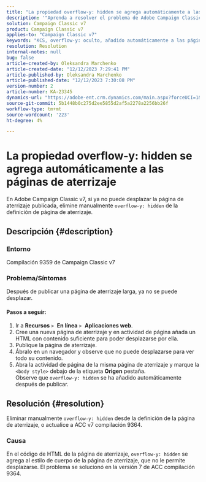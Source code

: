 ```yaml
---
title: "La propiedad overflow-y: hidden se agrega automáticamente a las páginas de aterrizaje"
description: '"Aprenda a resolver el problema de Adobe Campaign Classic donde el desbordamiento oculto se agrega automáticamente a las páginas de aterrizaje".'
solution: Campaign Classic v7
product: Campaign Classic v7
applies-to: "Campaign Classic v7"
keywords: "KCS, overflow-y: oculto, añadido automáticamente a las páginas de aterrizaje, adobe campaign, ACC v7 compilación 9359, actualización a ACC v7 compilación 9364, Campaign Classic"
resolution: Resolution
internal-notes: null
bug: false
article-created-by: Oleksandra Marchenko
article-created-date: "12/12/2023 7:29:41 PM"
article-published-by: Oleksandra Marchenko
article-published-date: "12/12/2023 7:30:08 PM"
version-number: 2
article-number: KA-23345
dynamics-url: "https://adobe-ent.crm.dynamics.com/main.aspx?forceUCI=1&pagetype=entityrecord&etn=knowledgearticle&id=fd333dc5-2499-ee11-be37-6045bd0065f9"
source-git-commit: 5b1448b0c275d2ee5855d2af5a2278a2256bb26f
workflow-type: tm+mt
source-wordcount: '223'
ht-degree: 4%

---
```


# La propiedad overflow-y: hidden se agrega automáticamente a las páginas de aterrizaje


En Adobe Campaign Classic v7, si ya no puede desplazar la página de aterrizaje publicada, elimine manualmente `overflow-y: hidden` de la definición de página de aterrizaje.

## Descripción {#description}


### <b>Entorno</b>

Compilación 9359 de Campaign Classic v7

### <b>Problema/Síntomas</b>

Después de publicar una página de aterrizaje larga, ya no se puede desplazar.

#### <b>Pasos a seguir:</b>

1. Ir a <b>Recursos</b> `>`  <b>En línea</b> `>`  <b>Aplicaciones web</b>.
2. Cree una nueva página de aterrizaje y en actividad de página añada un HTML con contenido suficiente para poder desplazarse por ella.
3. Publique la página de aterrizaje.
4. Ábralo en un navegador y observe que no puede desplazarse para ver todo su contenido.
5. Abra la actividad de página de la misma página de aterrizaje y marque la `<body style>` debajo de la etiqueta <b>Origen</b> pestaña.\
   Observe que `overflow-y: hidden` se ha añadido automáticamente después de publicar.



## Resolución {#resolution}


Eliminar manualmente `overflow-y: hidden` desde la definición de la página de aterrizaje, o actualice a ACC v7 compilación 9364.

### <b>Causa</b>

En el código de HTML de la página de aterrizaje, `overflow-y: hidden` se agrega al estilo de cuerpo de la página de aterrizaje, que no le permite desplazarse. El problema se solucionó en la versión 7 de ACC compilación 9364.
